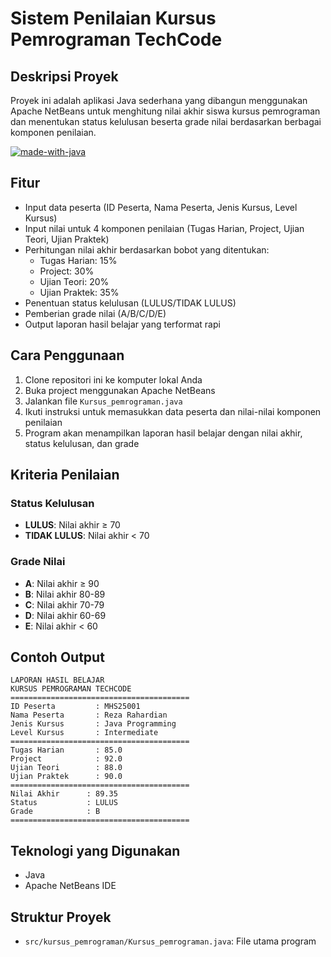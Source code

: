 # Sistem Penilaian Kursus Pemrograman TechCode

## Deskripsi Proyek
Proyek ini adalah aplikasi Java sederhana yang dibangun menggunakan Apache NetBeans untuk menghitung nilai akhir siswa kursus pemrograman dan menentukan status kelulusan beserta grade nilai berdasarkan berbagai komponen penilaian.

[![made-with-java](https://img.shields.io/badge/Made%20with-Java-red.svg)](https://www.java.com)

## Fitur
- Input data peserta (ID Peserta, Nama Peserta, Jenis Kursus, Level Kursus)
- Input nilai untuk 4 komponen penilaian (Tugas Harian, Project, Ujian Teori, Ujian Praktek)
- Perhitungan nilai akhir berdasarkan bobot yang ditentukan:
  - Tugas Harian: 15%
  - Project: 30%
  - Ujian Teori: 20%
  - Ujian Praktek: 35%
- Penentuan status kelulusan (LULUS/TIDAK LULUS)
- Pemberian grade nilai (A/B/C/D/E)
- Output laporan hasil belajar yang terformat rapi

## Cara Penggunaan
1. Clone repositori ini ke komputer lokal Anda
2. Buka project menggunakan Apache NetBeans
3. Jalankan file `Kursus_pemrograman.java`
4. Ikuti instruksi untuk memasukkan data peserta dan nilai-nilai komponen penilaian
5. Program akan menampilkan laporan hasil belajar dengan nilai akhir, status kelulusan, dan grade

## Kriteria Penilaian

### Status Kelulusan
- **LULUS**: Nilai akhir ≥ 70
- **TIDAK LULUS**: Nilai akhir < 70

### Grade Nilai
- **A**: Nilai akhir ≥ 90
- **B**: Nilai akhir 80-89
- **C**: Nilai akhir 70-79
- **D**: Nilai akhir 60-69
- **E**: Nilai akhir < 60

## Contoh Output
```
LAPORAN HASIL BELAJAR
KURSUS PEMROGRAMAN TECHCODE
========================================
ID Peserta         : MHS25001
Nama Peserta       : Reza Rahardian
Jenis Kursus       : Java Programming
Level Kursus       : Intermediate
========================================
Tugas Harian       : 85.0
Project            : 92.0
Ujian Teori        : 88.0
Ujian Praktek      : 90.0
========================================
Nilai Akhir      : 89.35
Status           : LULUS
Grade            : B
========================================
```

## Teknologi yang Digunakan
- Java
- Apache NetBeans IDE

## Struktur Proyek
- `src/kursus_pemrograman/Kursus_pemrograman.java`: File utama program



